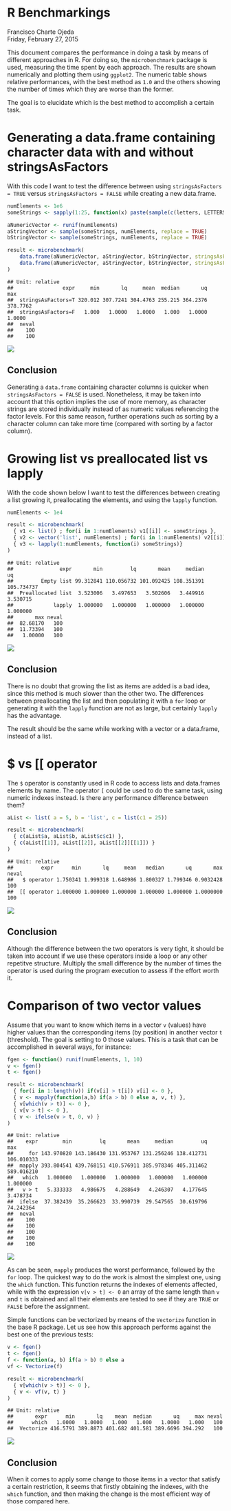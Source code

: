 # R Benchmarkings
Francisco Charte Ojeda  
Friday, February 27, 2015  

This document compares the performance in doing a task by means of different approaches in R. For doing so, the `microbenchmark` package is used, measuring the time spent by each approach. The results are shown numerically and plotting them using `ggplot2`. The numeric table shows relative performances, with the best method as `1.0` and the others showing the number of times which they are worse than the former.

The goal is to elucidate which is the best method to accomplish a certain task.

Generating a data.frame containing character data with and without stringsAsFactors
=================

With this code I want to test the difference between using `stringsAsFactors = TRUE` versus `stringsAsFactors = FALSE` while creating a new data.frame.




```r
numElements <- 1e6
someStrings <- sapply(1:25, function(x) paste(sample(c(letters, LETTERS), 10, replace = TRUE), collapse = ""))

aNumericVector <- runif(numElements)
aStringVector <- sample(someStrings, numElements, replace = TRUE)
bStringVector <- sample(someStrings, numElements, replace = TRUE)

result <- microbenchmark(
    data.frame(aNumericVector, aStringVector, bStringVector, stringsAsFactors = TRUE),
    data.frame(aNumericVector, aStringVector, bStringVector, stringsAsFactors = FALSE)
)
```


```
## Unit: relative
##                expr     min       lq     mean  median       uq      max
##  stringsAsFactors=T 320.012 307.7241 304.4763 255.215 364.2376 378.7762
##  stringsAsFactors=F   1.000   1.0000   1.0000   1.000   1.0000   1.0000
##  neval
##    100
##    100
```

![](figure/unnamed-chunk-1-1.png) 

Conclusion
----------------
Generating a `data.frame` containing character columns is quicker when `stringsAsFactors = FALSE` is used. Nonetheless, it may be taken into account that this option implies the use of more memory, as character strings are stored individually instead of as numeric values referencing the factor levels. For this same reason, further operations such as sorting by a character column can take more time (compared with sorting by a factor column).

Growing list vs preallocated list vs lapply
===============
With the code shown below I want to test the differences between creating a list growing it, preallocating the elements, and using the `lapply` function. 


```r
numElements <- 1e4

result <- microbenchmark(
  { v1 <- list() ; for(i in 1:numElements) v1[[i]] <- someStrings },
  { v2 <- vector('list', numElements) ; for(i in 1:numElements) v2[[i]] <- someStrings },
  { v3 <- lapply(1:numElements, function(i) someStrings)}
)
```


```
## Unit: relative
##               expr       min         lq       mean     median         uq
##         Empty list 99.312841 110.056732 101.092425 108.351391 105.734737
##  Preallocated list  3.523006   3.497653   3.502606   3.449916   3.530715
##             lapply  1.000000   1.000000   1.000000   1.000000   1.000000
##       max neval
##  82.68170   100
##  11.73394   100
##   1.00000   100
```

![](figure/unnamed-chunk-2-1.png) 

Conclusion
----------------
There is no doubt that growing the list as items are added is a bad idea, since this method is much slower than the other two. The differences between preallocating the list and then populating it with a `for` loop or generating it with the `lapply` function are not as large, but certainly `lapply` has the advantage.

The result should be the same while working with a vector or a data.frame, instead of a list.

$ vs [[ operator
==============
The `$` operator is constantly used in R code to access lists and data.frames elements by name. The operator `[` could be used to do the same task, using numeric indexes instead. Is there any performance difference between them?



```r
aList <- list( a = 5, b = 'list', c = list(c1 = 25))

result <- microbenchmark(
  { c(aList$a, aList$b, aList$c$c1) }, 
  { c(aList[[1]], aList[[2]], aList[[2]][[1]]) }
)
```


```
## Unit: relative
##         expr      min       lq     mean   median       uq       max neval
##   $ operator 1.750341 1.999318 1.648986 1.800327 1.799346 0.9032428   100
##  [[ operator 1.000000 1.000000 1.000000 1.000000 1.000000 1.0000000   100
```

![](figure/unnamed-chunk-3-1.png) 

Conclusion
------------
Although the difference between the two operators is very tight, it should be taken into account if we use these operators inside a loop or any other repetitve structure. Multiply the small difference by the number of times the operator is used during the program execution to assess if the effort worth it. 

Comparison of two vector values
======

Assume that you want to know which items in a vector `v` (values) have higher values than the corresponding items (by position) in another vector `t` (threshold). The goal is setting to 0 those values. This is a task that can be accomplished in several ways, for instance:


```r
fgen <- function() runif(numElements, 1, 10)
v <- fgen() 
t <- fgen()

result <- microbenchmark(
  { for(i in 1:length(v)) if(v[i] > t[i]) v[i] <- 0 },
  { v <- mapply(function(a,b) if(a > b) 0 else a, v, t) },
  { v[which(v > t)] <- 0 },
  { v[v > t] <- 0 },
  { v <- ifelse(v > t, 0, v) }
)
```


```
## Unit: relative
##    expr        min         lq       mean     median         uq        max
##     for 143.970820 143.186430 131.953767 131.256246 138.412731 106.010333
##  mapply 393.804541 439.768151 410.576911 385.978346 405.311462 589.016210
##   which   1.000000   1.000000   1.000000   1.000000   1.000000   1.000000
##   v > t   5.333333   4.986675   4.288649   4.246307   4.177645   3.478734
##  ifelse  37.382439  35.266623  33.990739  29.547565  30.619796  74.242364
##  neval
##    100
##    100
##    100
##    100
##    100
```

![](figure/unnamed-chunk-4-1.png) 

As can be seen, `mapply` produces the worst performance, followed by the `for` loop. The quickest way to do the work is almost the simplest one, using the `which` function. This function returns the indexes of elements affected, while  with the expression `v[v > t] <- 0` an array of the same length than `v` and `t` is obtained and all their elements are tested to see if they are `TRUE` or `FALSE` before the assignment.

Simple functions can be vectorized by means of the `Vectorize` function in the base R package. Let us see how this approach performs against the best one of the previous tests:


```r
v <- fgen() 
t <- fgen()
f <- function(a, b) if(a > b) 0 else a
vf <- Vectorize(f)

result <- microbenchmark(
  { v[which(v > t)] <- 0 },
  { v <- vf(v, t) }
)
```


```
## Unit: relative
##       expr      min       lq    mean  median       uq     max neval
##      which   1.0000   1.0000   1.000   1.000   1.0000   1.000   100
##  Vectorize 416.5791 389.8873 401.682 401.581 389.6696 394.292   100
```

![](figure/unnamed-chunk-5-1.png) 

Conclusion
--------------
When it comes to apply some change to those items in a vector that satisfy a certain restriction, it seems that firstly obtaining the indexes, with the `which` function, and then making the change is the most efficient way of those compared here.

